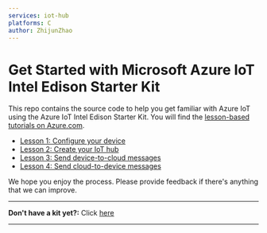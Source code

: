 ```yaml
---
services: iot-hub
platforms: C
author: ZhijunZhao
---
```


# Get Started with Microsoft Azure IoT Intel Edison Starter Kit

This repo contains the source code to help you get familiar with Azure IoT using the Azure IoT Intel Edison Starter Kit. You will find the [lesson-based tutorials on Azure.com](http://azure.microsoft.com/en-us/documentation/articles/iot-hub-intel-edison-kit-c-get-started/).

- [Lesson 1: Configure your device](https://docs.microsoft.com/en-us/azure/iot-hub/iot-hub-intel-edison-kit-c-lesson1-configure-your-device/)
- [Lesson 2: Create your IoT hub](https://docs.microsoft.com/en-us/azure/iot-hub/iot-hub-intel-edison-kit-c-lesson2-get-azure-tools-win32/)
- [Lesson 3: Send device-to-cloud messages](https://docs.microsoft.com/en-us/azure/iot-hub/iot-hub-intel-edison-kit-c-lesson3-deploy-resource-manager-template/)
- [Lesson 4: Send cloud-to-device messages](https://docs.microsoft.com/en-us/azure/iot-hub/iot-hub-intel-edison-kit-c-lesson4-send-cloud-to-device-messages/)

We hope you enjoy the process. Please provide feedback if there's anything that we can improve.

***
**Don't have a kit yet?:** Click [here](http://azure.com/iotstarterkits)
***

